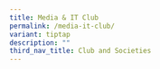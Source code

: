 ```yaml
---
title: Media & IT Club
permalink: /media-it-club/
variant: tiptap
description: ""
third_nav_title: Club and Societies
---
```

